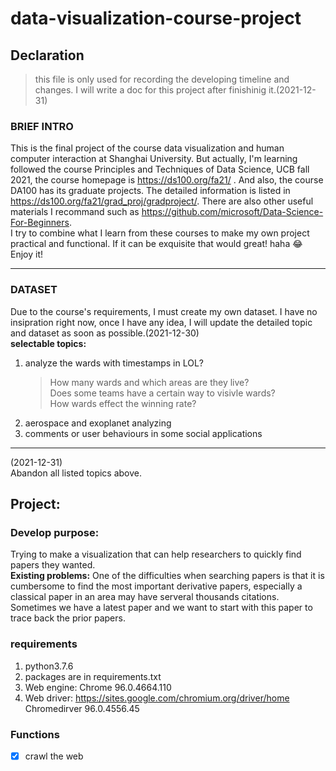 # data-visualization-course-project

## Declaration
> this file is only used for recording the developing timeline and changes. I will write a doc for this project after finishinig it.(2021-12-31)
### BRIEF INTRO

This is the final project of the course data visualization and human computer interaction at Shanghai University. But  actually, I'm learning followed the course Principles and Techniques of Data Science, UCB fall 2021, the course homepage is https://ds100.org/fa21/ . And also, the course DA100 has its graduate projects. The detailed information is listed in https://ds100.org/fa21/grad_proj/gradproject/. There are also other useful materials I recommand such as https://github.com/microsoft/Data-Science-For-Beginners.  
I try to combine what I learn from these courses to make my own project practical and functional. If it can be exquisite that would great! haha :joy:  
Enjoy it!

***

### DATASET

Due to the course's requirements, I must create my own dataset. I have no insipration right now, once I have any idea, I will update the detailed topic and dataset as soon as possible.(2021-12-30)  
**selectable topics:**  
1. analyze the wards with timestamps in LOL?  
    > How many wards and which areas are they live?  
    > Does some teams have a certain way to visivle wards?  
    > How wards effect the winning rate?  
2. aerospace and exoplanet analyzing
3. comments or user behaviours in some social applications
***
(2021-12-31)  
Abandon all listed topics above.  
## Project:   
### Develop purpose:  
Trying to make a visualization that can help researchers to quickly find papers they wanted.  
**Existing problems:** One of the difficulties when searching papers is that it is cumbersome to find the most important derivative papers, especially a classical paper in an area may have serveral thousands citations. Sometimes we have a latest paper and we want to start with this paper to trace back the prior papers.  
### requirements  
1. python3.7.6
2. packages are in requirements.txt
3. Web engine: Chrome 96.0.4664.110
4. Web driver: https://sites.google.com/chromium.org/driver/home Chromedirver 96.0.4556.45
### Functions  
- [x] crawl the web 